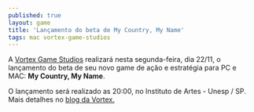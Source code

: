 ```yaml
---
published: true
layout: game
title: 'Lançamento do beta de My Country, My Name'
tags: mac vortex-game-studios
---
```

A <a href="http://vortexgamestudios.com.br/" target="_blank">Vortex Game Studios</a>
 realizar&#225; nesta segunda-feira, dia 22/11, o lan&#231;amento do beta de seu novo game de a&#231;&#227;o e estrat&#233;gia para PC e MAC: <strong>My Country, My Name</strong>.
 
 

 
 
O lan&#231;amento ser&#225; realizado as 20:00, no Instituto de Artes - Unesp / SP.
Mais detalhes no <a href="http://blogs.vortexgamestudios.com.br/mycountrymyname/br/2010/11/18/my-country-my-name-beta-launch-party/" target="_blank">blog da Vortex.</a>

